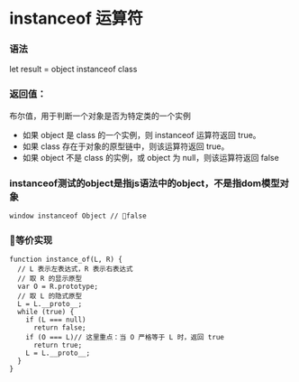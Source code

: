 instanceof 运算符
===========

### 语法

let result = object instanceof class

### 返回值：

布尔值，用于判断一个对象是否为特定类的一个实例

- 如果 object 是 class 的一个实例，则 instanceof 运算符返回 true。
- 如果 class 存在于对象的原型链中，则该运算符返回 true。
- 如果 object 不是 class 的实例，或 object 为 null，则该运算符返回 false


### instanceof测试的object是指js语法中的object，不是指dom模型对象

```
window instanceof Object // false
```

### 等价实现
```
function instance_of(L, R) {
  // L 表示左表达式，R 表示右表达式
  // 取 R 的显示原型
  var O = R.prototype;
  // 取 L 的隐式原型
  L = L.__proto__;
  while (true) { 
    if (L === null) 
      return false; 
    if (O === L)// 这里重点：当 O 严格等于 L 时，返回 true 
      return true; 
    L = L.__proto__; 
  } 
}
```